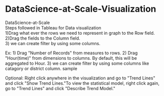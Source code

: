 # DataScience-at-Scale-Visualization

DataScience-at-Scale 
<br>Steps followed in Tableau for Data visualization<br>
1)Drag what ever the rows we need to represent in graph to the Row field.<br>
2)Drag the fields to the Column field.<br>
3) we can create filter by using some columns.<br>

Ex: 1) Drag "Number of Records" from measures to rows.
2) Drag "Hour(time)" from dimensions to columns. By default, this will be aggregated to Hour.
3) we can create filter by using some columns like catagory or district column. 
sample

Optional: Right click anywhere in the visualization and go to "Trend Lines" and click "Show Trend Lines."To view the statistical model, right click again, go to "Trend Lines" and click "Describe Trend Model."
